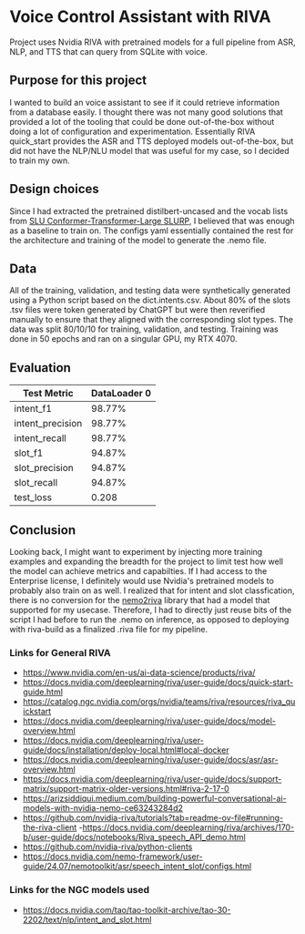 # Voice Control Assistant with RIVA

Project uses Nvidia RIVA with pretrained models for a full pipeline from ASR, NLP, and TTS that can query from SQLite with voice.

## Purpose for this project

I wanted to build an voice assistant to see if it could retrieve information from a database easily. I thought there was not many good solutions that provided a lot of the tooling that could be done out-of-the-box without doing a lot of configuration and experimentation. Essentially RIVA quick_start provides the ASR and TTS deployed models out-of-the-box, but did not have the NLP/NLU model that was useful for my case, so I decided to train my own.

## Design choices

Since I had extracted the pretrained distilbert-uncased and the vocab lists from [SLU Conformer-Transformer-Large SLURP](https://catalog.ngc.nvidia.com/orgs/nvidia/teams/nemo/models/slu_conformer_transformer_large_slurp), I believed that was enough as a baseline to train on. The configs yaml essentially contained the rest for the architecture and training of the model to generate the .nemo file.

## Data

All of the training, validation, and testing data were synthetically generated using a Python script based on the dict.intents.csv. About 80% of the slots .tsv files were token generated by ChatGPT but were then reverified manually to ensure that they aligned with the corresponding slot types. The data was split 80/10/10 for training, validation, and testing. Training was done in 50 epochs and ran on a singular GPU, my RTX 4070.

## Evaluation
| Test Metric       | DataLoader 0           |
|-------------------|------------------------|
| intent_f1         | 98.77%                 |
| intent_precision  | 98.77%                 |
| intent_recall     | 98.77%                 |
| slot_f1           | 94.87%                 |
| slot_precision    | 94.87%                 |
| slot_recall       | 94.87%                 |
| test_loss         | 0.208                  |

## Conclusion

Looking back, I might want to experiment by injecting more training examples and expanding the breadth for the project to limit test how well the model can achieve metrics and capabilties. If I had access to the Enterprise license, I definitely would use Nvidia's pretrained models to probably also train on as well. I realized that for intent and slot classfication, there is no conversion for the [nemo2riva](https://github.com/nvidia-riva/nemo2riva/tree/main#export-nemo-models-to-riva-with-nemo2riva) library that had a model that supported for my usecase. Therefore, I had to directly just reuse bits of the script I had before to run the .nemo on inference, as opposed to deploying with riva-build as a finalized .riva file for my pipeline.



### Links for General RIVA
- https://www.nvidia.com/en-us/ai-data-science/products/riva/
- https://docs.nvidia.com/deeplearning/riva/user-guide/docs/quick-start-guide.html
- https://catalog.ngc.nvidia.com/orgs/nvidia/teams/riva/resources/riva_quickstart
- https://docs.nvidia.com/deeplearning/riva/user-guide/docs/model-overview.html
- https://docs.nvidia.com/deeplearning/riva/user-guide/docs/installation/deploy-local.html#local-docker
- https://docs.nvidia.com/deeplearning/riva/user-guide/docs/asr/asr-overview.html
- https://docs.nvidia.com/deeplearning/riva/user-guide/docs/support-matrix/support-matrix-older-versions.html#riva-2-17-0
- https://arizsiddiqui.medium.com/building-powerful-conversational-ai-models-with-nvidia-nemo-ce63243284d2
- https://github.com/nvidia-riva/tutorials?tab=readme-ov-file#running-the-riva-client
-https://docs.nvidia.com/deeplearning/riva/archives/170-b/user-guide/docs/notebooks/Riva_speech_API_demo.html
- https://github.com/nvidia-riva/python-clients
- https://docs.nvidia.com/nemo-framework/user-guide/24.07/nemotoolkit/asr/speech_intent_slot/configs.html

### Links for the NGC models used
- https://docs.nvidia.com/tao/tao-toolkit-archive/tao-30-2202/text/nlp/intent_and_slot.html

